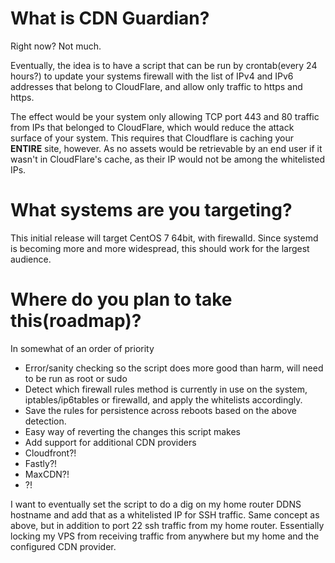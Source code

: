 
# What is CDN Guardian?
Right now? Not much.

Eventually, the idea is to have a script that can be run by crontab(every 24 hours?) to update your systems firewall with the list of IPv4 and IPv6 addresses that belong to CloudFlare, and allow only traffic to https and https. 

The effect would be your system only allowing TCP port 443 and 80 traffic from IPs that belonged to CloudFlare, which would reduce the attack surface of your system. This requires that Cloudflare is caching your **ENTIRE** site, however. As no assets would be retrievable by an end user if it wasn't in CloudFlare's cache, as their IP would not be among the whitelisted IPs.

# What systems are you targeting?

This initial release will target CentOS 7 64bit, with firewalld. Since systemd is becoming more and more widespread, this should work for the largest audience. 

# Where do you plan to take this(roadmap)?

In somewhat of an order of priority
* Error/sanity checking so the script does more good than harm, will need to be run as root or sudo
* Detect which firewall rules method is currently in use on the system, iptables/ip6tables or firewalld, and apply the whitelists accordingly.
* Save the rules for persistence across reboots based on the above detection.
* Easy way of reverting the changes this script makes
* Add support for additional CDN providers
 * Cloudfront?!
 * Fastly?!
 * MaxCDN?!
 * ?!


I want to eventually set the script to do a dig on my home router DDNS hostname  and add that as a whitelisted IP for SSH traffic. Same concept as above, but in addition to port 22 ssh traffic from my home router. Essentially locking my VPS from receiving traffic from anywhere but my home and the configured CDN provider.
